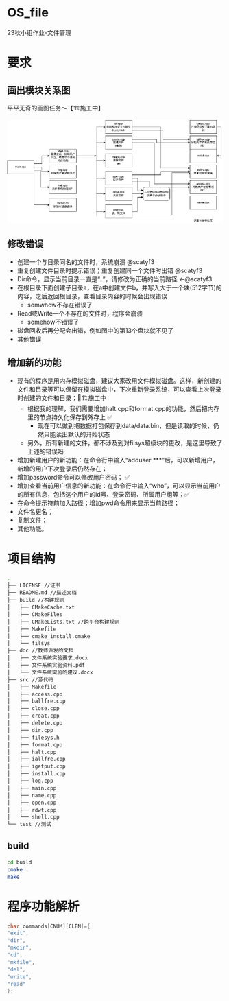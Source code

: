 # OS_file
23秋小组作业-文件管理

# 要求

## 画出模块关系图

平平无奇的画图任务～【🏗️施工中】

![Alt text](assert/roadmap.png)



## 修改错误

- 创建一个与目录同名的文件时，系统崩溃 @scatyf3
- 重复创建文件目录时提示错误；重复创建同一个文件时出错 @scatyf3
- Dir命令，显示当前目录一直是“..”，请修改为正确的当前路径  <-@scatyf3
- 在根目录下面创建子目录a，在a中创建文件b，并写入大于一个块(512字节)的内容，之后返回根目录，查看目录内容的时候会出现错误 
  - somwhow不存在错误了
- Read或Write一个不存在的文件时，程序会崩溃
  - somehow不错误了
- 磁盘回收后再分配会出错，例如图中的第13个盘块就不见了
- 其他错误

## 增加新的功能

- 现有的程序是用内存模拟磁盘，建议大家改用文件模拟磁盘。这样，新创建的文件和目录等可以保留在模拟磁盘中，下次重新登录系统，可以查看上次登录时创建的文件和目录；👷🏗️施工中
  - 根据我的理解，我们需要增加halt.cpp和format.cpp的功能，然后把内存里的节点持久化保存到外存上 ✅
    - 现在可以做到把数据打包保存到data/data.bin，但是读取的时候，仍然只能读出默认的开始状态
  - 另外，所有新建的文件，都不涉及到对filsys超级块的更改，是这里导致了上述的错误吗
- 增加新建用户的新功能：在命令行中输入“adduser ***”后，可以新增用户，新增的用户下次登录后仍然存在；
- 增加password命令可以修改用户密码； ✅
- 增加查看当前用户信息的新功能：在命令行中输入“who”，可以显示当前用户的所有信息，包括这个用户的id号、登录密码、所属用户组等；✅
- 在命令提示符前加入路径；增加pwd命令用来显示当前路径；
- 文件名更名；
- 复制文件；
- 其他功能。

# 项目结构

```sh
.
├── LICENSE //证书
├── README.md //描述文档
├── build //构建规则
│   ├── CMakeCache.txt
│   ├── CMakeFiles
│   ├── CMakeLists.txt //跨平台构建规则
│   ├── Makefile
│   ├── cmake_install.cmake
│   └── filsys
├── doc //教师派发的文档
│   ├── 文件系统实验要求.docx
│   ├── 文件系统实验资料.pdf
│   └── 文件系统实验的建议.docx
├── src //源代码
│   ├── Makefile
│   ├── access.cpp
│   ├── ballfre.cpp
│   ├── close.cpp
│   ├── creat.cpp
│   ├── delete.cpp
│   ├── dir.cpp
│   ├── filesys.h
│   ├── format.cpp
│   ├── halt.cpp
│   ├── iallfre.cpp
│   ├── igetput.cpp
│   ├── install.cpp
│   ├── log.cpp
│   ├── main.cpp
│   ├── name.cpp
│   ├── open.cpp
│   ├── rdwt.cpp
│   └── shell.cpp
└── test //测试

```

## build

```sh
cd build
cmake .
make
```

# 程序功能解析

```cpp
char commands[CNUM][CLEN]={
"exit",
"dir",
"mkdir",
"cd",
"mkfile",
"del",
"write",
"read"
};
```

